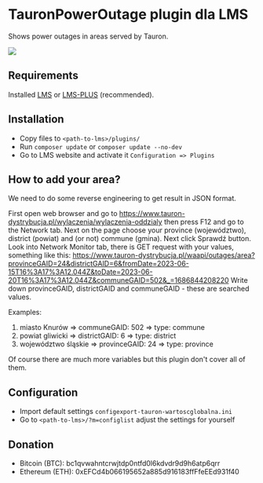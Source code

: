 # TauronPowerOutage plugin dla LMS

Shows power outages in areas served by Tauron.

![](tauron-power-outages.png?raw=true)

## Requirements

Installed [LMS](https://lms.org.pl/) or [LMS-PLUS](https://lms-plus.org) (recommended).

## Installation

* Copy files to `<path-to-lms>/plugins/`
* Run `composer update` or `composer update --no-dev`
* Go to LMS website and activate it `Configuration => Plugins`


## How to add your area?

We need to do some reverse engineering to get result in JSON format.

First open web browser and go to https://www.tauron-dystrybucja.pl/wylaczenia/wylaczenia-oddzialy
then press F12 and go to the Network tab. Next on the page choose your province (województwo), district (powiat) and (or not) commune (gmina).
Next click Sprawdź button. Look into Network Monitor tab, there is GET request with your values, something like this:
https://www.tauron-dystrybucja.pl/waapi/outages/area?provinceGAID=24&districtGAID=6&fromDate=2023-06-15T16%3A17%3A12.044Z&toDate=2023-06-20T16%3A17%3A12.044Z&communeGAID=502&_=1686844208220
Write down provinceGAID, districtGAID and communeGAID - these are searched values.

Examples:
1) miasto Knurów => communeGAID: 502 => type: commune
2) powiat gliwicki => districtGAID: 6 => type: district
3) województwo śląskie => provinceGAID: 24 => type: province

Of course there are much more variables but this plugin don't cover all of them.

## Configuration

* Import default settings `configexport-tauron-wartoscglobalna.ini`
* Go to `<path-to-lms>/?m=configlist` adjust the settings for yourself

## Donation

* Bitcoin (BTC): bc1qvwahntcrwjtdp0ntfd0l6kdvdr9d9h6atp6qrr
* Ethereum (ETH): 0xEFCd4b066195652a885d916183ffFfeEEd931f40
